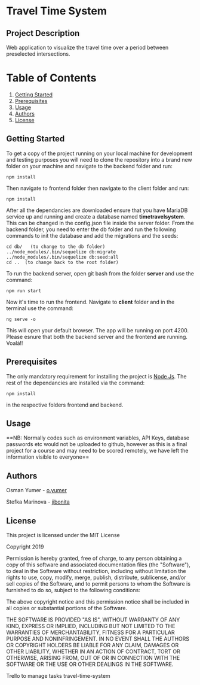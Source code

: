 # Travel Time System

## Project Description
Web application to visualize the travel time over a period between preselected intersections.

# Table of Contents

1. [Getting Started](#gettingStarted)
2. [Prerequisites](#Prerequisites)
3. [Usage](#usage)
4. [Authors](#authors)
5. [License](#license)

## Getting Started <a name="gettingStarted"></a>
To get a copy of the project running on your local machine for development and testing purposes you will need to clone the repository into a brand new folder on your machine and navigate to the backend folder and run:
```
npm install
```
Then navigate to frontend folder then navigate to the client folder and run:
```
npm install
```
After all the dependancies are downloaded ensure that you have MariaDB service up and running and create a database named **timetravelsystem**. This can be changed in the config.json file inside the server folder. From the backend folder, you need to enter the db folder and run the following commands to init the database and add the migrations and the seeds:
```
cd db/   (to change to the db folder)
../node_modules/.bin/sequelize db:migrate
../node_modules/.bin/sequelize db:seed:all
cd ..  (to change back to the root folder)
```
To run the backend server, open git bash from the folder **server**  and use the command:
```
npm run start
```
Now it's time to run the frontend. Navigate to **client** folder and in the terminal use the command:
```
ng serve -o
```
This will open your default browser. The app will be running on port 4200.
Please esnure that both the backend server and the frontend are running.
Voalá!!
## Prerequisites <a name ="Prerequisites"></a>

The only mandatory requirement for installing the project is [Node Js](https://nodejs.org/dist/v8.11.1/node-v8.11.1-x64.msi). The rest of the dependancies are installed via the command:

```
npm install
```
in the respective folders frontend and backend.

## Usage <a name ="Usage"></a>
==NB: Normally codes such as environment variables, API Keys, database passwords etc would not be uploaded to github, however as this is a final project for a course and may need to be scored remotely, we have left the information visible to everyone==




## Authors<a name ="authors"></a>

Osman Yumer   - [o.yumer](#https://gitlab.com/o.yumer) 

Stefka Marinova - [jibonita](#https://gitlab.com/jibonita)

## License<a name ="license"></a>

This project is licensed under the MIT License

  

Copyright 2019

  

Permission is hereby granted, free of charge, to any person obtaining a copy of this software and associated documentation files (the "Software"), to deal in the Software without restriction, including without limitation the rights to use, copy, modify, merge, publish, distribute, sublicense, and/or sell copies of the Software, and to permit persons to whom the Software is furnished to do so, subject to the following conditions:

  

The above copyright notice and this permission notice shall be included in all copies or substantial portions of the Software.

  

THE SOFTWARE IS PROVIDED "AS IS", WITHOUT WARRANTY OF ANY KIND, EXPRESS OR IMPLIED, INCLUDING BUT NOT LIMITED TO THE WARRANTIES OF MERCHANTABILITY, FITNESS FOR A PARTICULAR PURPOSE AND NONINFRINGEMENT. IN NO EVENT SHALL THE AUTHORS OR COPYRIGHT HOLDERS BE LIABLE FOR ANY CLAIM, DAMAGES OR OTHER LIABILITY, WHETHER IN AN ACTION OF CONTRACT, TORT OR OTHERWISE, ARISING FROM, OUT OF OR IN CONNECTION WITH THE SOFTWARE OR THE USE OR OTHER DEALINGS IN THE SOFTWARE.


Trello to manage tasks
<a url="https://trello.com/b/uFogqGci/travel-time-system">travel-time-system </a>